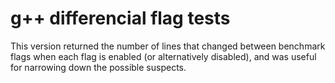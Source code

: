 # g++ differencial flag tests

This version returned the number of lines that changed between benchmark flags when each flag is enabled (or alternatively disabled), and was useful for narrowing down the possible suspects.